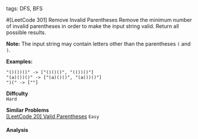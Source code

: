 tags: DFS, BFS

#[LeetCode 301] Remove Invalid Parentheses
Remove the minimum number of invalid parentheses in order to make the input string valid. Return all possible results.

**Note:** The input string may contain letters other than the parentheses `(` and `)`.

**Examples:**

    "()())()" -> ["()()()", "(())()"]
    "(a)())()" -> ["(a)()()", "(a())()"]
    ")(" -> [""]


**Diffculty**  
`Hard`

**Similar Problems**  
[[LeetCode 20] Valid Parentheses]() `Easy`


#### Analysis
